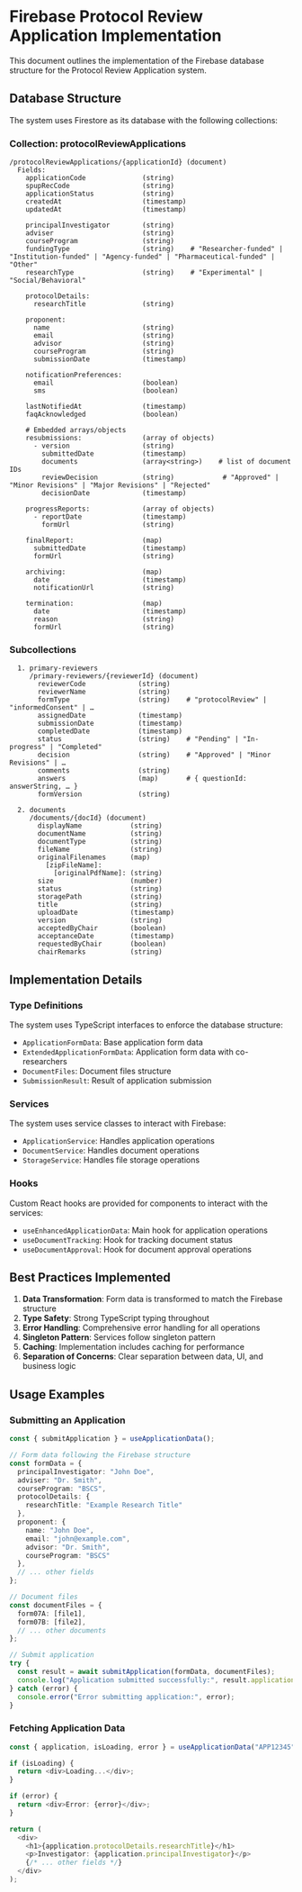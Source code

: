 # Firebase Protocol Review Application Implementation

This document outlines the implementation of the Firebase database structure for the Protocol Review Application system.

## Database Structure

The system uses Firestore as its database with the following collections:

### Collection: protocolReviewApplications

```
/protocolReviewApplications/{applicationId} (document)
  Fields:
    applicationCode              (string)
    spupRecCode                  (string)
    applicationStatus            (string)
    createdAt                    (timestamp)
    updatedAt                    (timestamp)

    principalInvestigator        (string)
    adviser                      (string)
    courseProgram                (string)
    fundingType                  (string)    # "Researcher-funded" | "Institution-funded" | "Agency-funded" | "Pharmaceutical-funded" | "Other"
    researchType                 (string)    # "Experimental" | "Social/Behavioral"

    protocolDetails:
      researchTitle              (string)

    proponent:
      name                       (string)
      email                      (string)
      advisor                    (string)
      courseProgram              (string)
      submissionDate             (timestamp)

    notificationPreferences:
      email                      (boolean)
      sms                        (boolean)

    lastNotifiedAt               (timestamp)
    faqAcknowledged              (boolean)

    # Embedded arrays/objects
    resubmissions:               (array of objects)
      - version                  (string)
        submittedDate            (timestamp)
        documents                (array<string>)    # list of document IDs
        reviewDecision           (string)            # "Approved" | "Minor Revisions" | "Major Revisions" | "Rejected"
        decisionDate             (timestamp)

    progressReports:             (array of objects)
      - reportDate               (timestamp)
        formUrl                  (string)

    finalReport:                 (map)
      submittedDate              (timestamp)
      formUrl                    (string)

    archiving:                   (map)
      date                       (timestamp)
      notificationUrl            (string)

    termination:                 (map)
      date                       (timestamp)
      reason                     (string)
      formUrl                    (string)
```

### Subcollections

```
  1. primary-reviewers  
     /primary-reviewers/{reviewerId} (document)
       reviewerCode             (string)
       reviewerName             (string)
       formType                 (string)    # "protocolReview" | "informedConsent" | …
       assignedDate             (timestamp)
       submissionDate           (timestamp)
       completedDate            (timestamp)
       status                   (string)    # "Pending" | "In-progress" | "Completed"
       decision                 (string)    # "Approved" | "Minor Revisions" | …
       comments                 (string)
       answers                  (map)       # { questionId: answerString, … }
       formVersion              (string)

  2. documents  
     /documents/{docId} (document)
       displayName            (string)
       documentName           (string)
       documentType           (string)
       fileName               (string)
       originalFilenames      (map)
         [zipFileName]:
           [originalPdfName]: (string)
       size                   (number)
       status                 (string)
       storagePath            (string)
       title                  (string)
       uploadDate             (timestamp)
       version                (string)
       acceptedByChair        (boolean)
       acceptanceDate         (timestamp)
       requestedByChair       (boolean)
       chairRemarks           (string)
```

## Implementation Details

### Type Definitions

The system uses TypeScript interfaces to enforce the database structure:

- `ApplicationFormData`: Base application form data
- `ExtendedApplicationFormData`: Application form data with co-researchers
- `DocumentFiles`: Document files structure
- `SubmissionResult`: Result of application submission

### Services

The system uses service classes to interact with Firebase:

- `ApplicationService`: Handles application operations
- `DocumentService`: Handles document operations
- `StorageService`: Handles file storage operations

### Hooks

Custom React hooks are provided for components to interact with the services:

- `useEnhancedApplicationData`: Main hook for application operations
- `useDocumentTracking`: Hook for tracking document status
- `useDocumentApproval`: Hook for document approval operations

## Best Practices Implemented

1. **Data Transformation**: Form data is transformed to match the Firebase structure
2. **Type Safety**: Strong TypeScript typing throughout
3. **Error Handling**: Comprehensive error handling for all operations
4. **Singleton Pattern**: Services follow singleton pattern
5. **Caching**: Implementation includes caching for performance
6. **Separation of Concerns**: Clear separation between data, UI, and business logic

## Usage Examples

### Submitting an Application

```typescript
const { submitApplication } = useApplicationData();

// Form data following the Firebase structure
const formData = {
  principalInvestigator: "John Doe",
  adviser: "Dr. Smith",
  courseProgram: "BSCS",
  protocolDetails: {
    researchTitle: "Example Research Title"
  },
  proponent: {
    name: "John Doe",
    email: "john@example.com",
    advisor: "Dr. Smith", 
    courseProgram: "BSCS"
  },
  // ... other fields
};

// Document files
const documentFiles = {
  form07A: [file1],
  form07B: [file2],
  // ... other documents
};

// Submit application
try {
  const result = await submitApplication(formData, documentFiles);
  console.log("Application submitted successfully:", result.applicationCode);
} catch (error) {
  console.error("Error submitting application:", error);
}
```

### Fetching Application Data

```typescript
const { application, isLoading, error } = useApplicationData("APP12345");

if (isLoading) {
  return <div>Loading...</div>;
}

if (error) {
  return <div>Error: {error}</div>;
}

return (
  <div>
    <h1>{application.protocolDetails.researchTitle}</h1>
    <p>Investigator: {application.principalInvestigator}</p>
    {/* ... other fields */}
  </div>
);
``` 